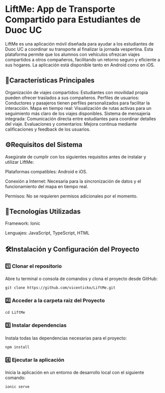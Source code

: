 # LiftMe: App de Transporte Compartido para Estudiantes de Duoc UC
LiftMe es una aplicación móvil diseñada para ayudar a los estudiantes de Duoc UC a coordinar su transporte al finalizar la jornada vespertina. Esta plataforma permite que los alumnos con vehículos ofrezcan viajes compartidos a otros compañeros, facilitando un retorno seguro y eficiente a sus hogares. La aplicación está disponible tanto en Android como en iOS.

## 📲Características Principales
Organización de viajes compartidos: Estudiantes con movilidad propia pueden ofrecer traslados a sus compañeros.
Perfiles de usuarios: Conductores y pasajeros tienen perfiles personalizados para facilitar la interacción.
Mapa en tiempo real: Visualización de rutas activas para un seguimiento más claro de los viajes disponibles.
Sistema de mensajería integrada: Comunicación directa entre estudiantes para coordinar detalles del viaje.
Evaluaciones y comentarios: Mejora continua mediante calificaciones y feedback de los usuarios.

## ⚙️Requisitos del Sistema
Asegúrate de cumplir con los siguientes requisitos antes de instalar y utilizar LiftMe:

Plataformas compatibles: Android e iOS.

Conexión a Internet: Necesaria para la sincronización de datos y el funcionamiento del mapa en tiempo real.

Permisos: No se requieren permisos adicionales por el momento.

## 🚀Tecnologías Utilizadas
Framework: Ionic

Lenguajes: JavaScript, TypeScript, HTML

## 🛠️Instalación y Configuración del Proyecto
### 1️⃣ Clonar el repositorio
Abre tu terminal o consola de comandos y clona el proyecto desde GitHub:

    git clone https://github.com/vicenticko/LiftMe.git

### 2️⃣ Acceder a la carpeta raiz del Proyecto
    cd LiftMe

### 3️⃣ Instalar dependencias
Instala todas las dependencias necesarias para el proyecto:

    npm install

### 4️⃣ Ejecutar la aplicación
Inicia la aplicación en un entorno de desarrollo local con el siguiente comando:

    ionic serve

